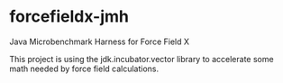 # forcefieldx-jmh
Java Microbenchmark Harness for Force Field X

This project is using the jdk.incubator.vector library to accelerate some math needed by force field calculations.
